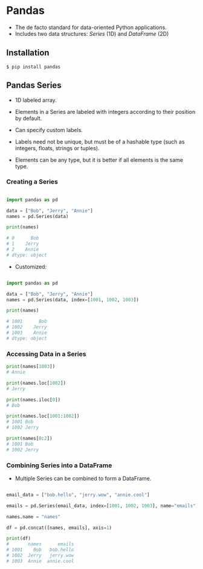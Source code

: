 # Pandas

- The de facto standard for data-oriented Python applications.
- Includes two data structures: *Series* (1D) and *DataFrame* (2D)

## Installation

```console
$ pip install pandas
```

## Pandas Series

- 1D labeled array.
- Elements in a Series are labeled with integers according to their position by default.
- Can specify custom labels.
- Labels need not be unique, but must be of a hashable type (such as integers, floats, strings or tuples).

- Elements can be any type, but it is better if all elements is the same type.


### Creating a Series

```Python

import pandas as pd

data = ["Bob", "Jerry", "Annie"]
names = pd.Series(data)

print(names)

# 0      Bob
# 1    Jerry
# 2    Annie
# dtype: object
```
- Customized: 
```Python

import pandas as pd

data = ["Bob", "Jerry", "Annie"]
names = pd.Series(data, index=[1001, 1002, 1003])

print(names)

# 1001      Bob
# 1002    Jerry
# 1003    Annie
# dtype: object
```

### Accessing Data in a Series

```Python
print(names[1003])
# Annie

print(names.loc[1002])
# Jerry

print(names.iloc[0])
# Bob

print(names.loc[1001:1002])
# 1001 Bob
# 1002 Jerry

print(names[0:2])
# 1001 Bob
# 1002 Jerry
```

### Combining Series into a DataFrame

- Multiple Series can be combined to form a DataFrame.

```Python

email_data = ["bob.hello", "jerry.wow", "annie.cool"]

emails = pd.Series(email_data, index=[1001, 1002, 1003], name="emails")

names.name = "names"

df = pd.concat([names, emails], axis=1)

print(df)
#       names      emails
# 1001    Bob   bob.hello
# 1002  Jerry   jerry.wow
# 1003  Annie  annie.cool


```
